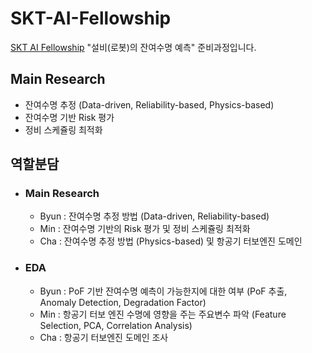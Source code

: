 # SKT-AI-Fellowship
[SKT AI Fellowship](https://www.sktaifellowship.com/) "설비(로봇)의 잔여수명 예측" 준비과정입니다. 

## Main Research
- 잔여수명 추정 (Data-driven, Reliability-based, Physics-based)
- 잔여수명 기반 Risk 평가
- 정비 스케쥴링 최적화

## 역할분담
- ### Main Research
  - Byun : 잔여수명 추정 방법 (Data-driven, Reliability-based)
  - Min : 잔여수명 기반의 Risk 평가 및 정비 스케쥴링 최적화
  - Cha : 잔여수명 추정 방법 (Physics-based) 및 항공기 터보엔진 도메인

- ### EDA
  - Byun : PoF 기반 잔여수명 예측이 가능한지에 대한 여부 (PoF 추출, Anomaly Detection, Degradation Factor)
  - Min : 항공기 터보 엔진 수명에 영향을 주는 주요변수 파악 (Feature Selection, PCA, Correlation Analysis)
  - Cha : 항공기 터보엔진 도메인 조사
